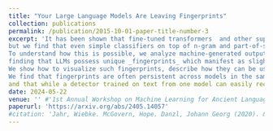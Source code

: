 ```yaml
---
title: "Your Large Language Models Are Leaving Fingerprints"
collection: publications
permalink: /publication/2015-10-01-paper-title-number-3
excerpt: 'It has been shown that fine-tuned transformers  and other supervised detectors are effective for distinguishing between human and machine-generated texts (in non-adversarial settings), 
but we find that even simple classifiers on top of n-gram and part-of-speech features can achieve very robust performance on both in- and out-of-domain data.
To understand how this is possible, we analyze machine-generated output text in four datasets,
finding that LLMs possess unique _fingerprints_ which manifest as slight differences in the frequency of certain lexical and morphosyntactic features.
We show how to visualize such fingerprints, describe how they can be used to detect machine-generated text and find that they are even robust across text domains.
We find that fingerprints are often persistent across models in the same model family (e.g. 13B parameter LLaMA's fingerprint is similar to that of 65B parameter LLaMA) 
and that while a detector trained on text from one model can easily recognize text generated by a model in the same family, it struggles to detect text generated by an unrelated model.'
date: 2024-05-22
venue: '' #'1st Annual Workshop on Machine Learning for Ancient Languages'
paperurl: 'https://arxiv.org/abs/2405.14057'
#citation: 'Jahr, Wiebke. McGovern, Hope. Danzl, Johann Georg (2020). &quot;Paper Title Number 3.&quot; <i>Journal 1</i>. 1(3).'
---
```



<!-- Recommended citation: Your Name, You. (2015). "Paper Title Number 3." <i>Focus on Microscopy</i>. 1(3). -->